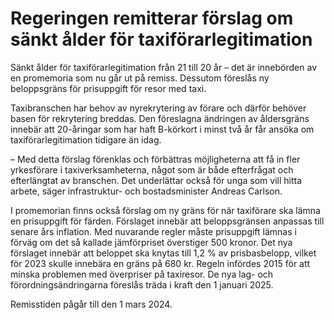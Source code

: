 # Regeringen remitterar förslag om sänkt ålder för taxiförarlegitimation

Sänkt ålder för taxiförarlegitimation från 21 till 20 år – det är innebörden av en promemoria som nu går ut på remiss. Dessutom föreslås ny beloppsgräns för prisuppgift för resor med taxi.

Taxibranschen har behov av nyrekrytering av förare och därför behöver basen för rekrytering breddas. Den föreslagna ändringen av åldersgräns innebär att 20-åringar som har haft B-körkort i minst två år får ansöka om taxiförarlegitimation tidigare än idag.

– Med detta förslag förenklas och förbättras möjligheterna att få in fler yrkesförare i taxiverksamheterna, något som är både efterfrågat och efterlängtat av branschen. Det underlättar också för unga som vill hitta arbete, säger infrastruktur- och bostadsminister Andreas Carlson.

I promemorian finns också förslag om ny gräns för när taxiförare ska lämna en prisuppgift för färden. Förslaget innebär att beloppsgränsen anpassas till senare års inflation. Med nuvarande regler måste prisuppgift lämnas i förväg om det så kallade jämförpriset överstiger 500 kronor. Det nya förslaget innebär att beloppet ska knytas till 1,2 % av prisbasbelopp, vilket för 2023 skulle innebära en gräns på 680 kr. Regeln infördes 2015 för att minska problemen med överpriser på taxiresor. De nya lag- och förordningsändringarna föreslås träda i kraft den 1 januari 2025.

Remisstiden pågår till den 1 mars 2024.

